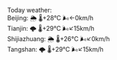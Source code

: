 Today weather:  
Beijing: 🌦 🌡️+28°C 🌬️←0km/h  
Tianjin: 🌩  🌡️+29°C 🌬️↙15km/h  
Shijiazhuang: 🌦 🌡️+26°C 🌬️↙0km/h  
Tangshan: 🌩  🌡️+29°C 🌬️↙15km/h  
